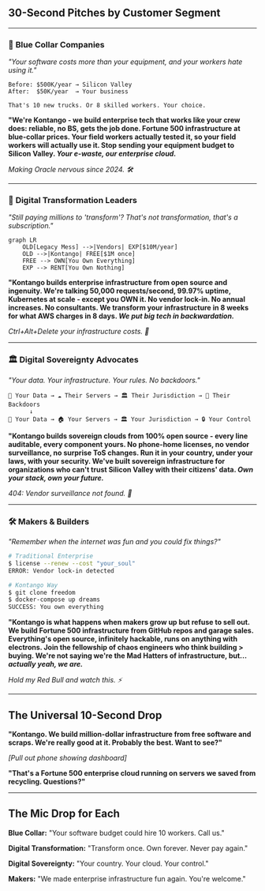 ## 30-Second Pitches by Customer Segment

---

### 🔧 **Blue Collar Companies**
*"Your software costs more than your equipment, and your workers hate using it."*

```
Before: $500K/year → Silicon Valley
After:  $50K/year  → Your business

That's 10 new trucks. Or 8 skilled workers. Your choice.
```

**"We're Kontango - we build enterprise tech that works like your crew does: reliable, no BS, gets the job done. Fortune 500 infrastructure at blue-collar prices. Your field workers actually tested it, so your field workers will actually use it. Stop sending your equipment budget to Silicon Valley. *Your e-waste, our enterprise cloud.***

*Making Oracle nervous since 2024. 🛠️*

---

### 🚀 **Digital Transformation Leaders**
*"Still paying millions to 'transform'? That's not transformation, that's a subscription."*

```mermaid
graph LR
    OLD[Legacy Mess] -->|Vendors| EXP[$10M/year]
    OLD -->|Kontango| FREE[$1M once]
    FREE --> OWN[You Own Everything]
    EXP --> RENT[You Own Nothing]
```

**"Kontango builds enterprise infrastructure from open source and ingenuity. We're talking 50,000 requests/second, 99.97% uptime, Kubernetes at scale - except you OWN it. No vendor lock-in. No annual increases. No consultants. We transform your infrastructure in 8 weeks for what AWS charges in 8 days. *We put big tech in backwardation.***

*Ctrl+Alt+Delete your infrastructure costs. 💾*

---

### 🏛️ **Digital Sovereignty Advocates**
*"Your data. Your infrastructure. Your rules. No backdoors."*

```
🏢 Your Data → ☁️ Their Servers → 🏛️ Their Jurisdiction → 🚪 Their Backdoors
      ↓
🏢 Your Data → 🏠 Your Servers → 🏛️ Your Jurisdiction → 🔒 Your Control
```

**"Kontango builds sovereign clouds from 100% open source - every line auditable, every component yours. No phone-home licenses, no vendor surveillance, no surprise ToS changes. Run it in your country, under your laws, with your security. We've built sovereign infrastructure for organizations who can't trust Silicon Valley with their citizens' data. *Own your stack, own your future.***

*404: Vendor surveillance not found. 🗽*

---

### 🛠️ **Makers & Builders**
*"Remember when the internet was fun and you could fix things?"*

```bash
# Traditional Enterprise
$ license --renew --cost "your_soul"
ERROR: Vendor lock-in detected

# Kontango Way  
$ git clone freedom
$ docker-compose up dreams
SUCCESS: You own everything
```

**"Kontango is what happens when makers grow up but refuse to sell out. We build Fortune 500 infrastructure from GitHub repos and garage sales. Everything's open source, infinitely hackable, runs on anything with electrons. Join the fellowship of chaos engineers who think building > buying. We're not saying we're the Mad Hatters of infrastructure, but... *actually yeah, we are.***

*Hold my Red Bull and watch this. ⚡*

---

## The Universal 10-Second Drop

**"Kontango. We build million-dollar infrastructure from free software and scraps. We're really good at it. Probably the best. Want to see?"**

*[Pull out phone showing dashboard]*

**"That's a Fortune 500 enterprise cloud running on servers we saved from recycling. Questions?"**

---

## The Mic Drop for Each

**Blue Collar:** "Your software budget could hire 10 workers. Call us."

**Digital Transformation:** "Transform once. Own forever. Never pay again."

**Digital Sovereignty:** "Your country. Your cloud. Your control."

**Makers:** "We made enterprise infrastructure fun again. You're welcome."